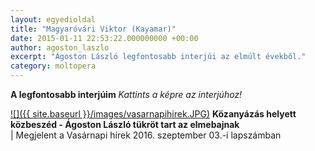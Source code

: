 ```yaml
---
layout: egyedioldal
title: "Magyaróvári Viktor (Kayamar)"
date: 2015-01-11 22:53:22.000000000 +00:00
author: agoston_laszlo
excerpt: "Ágoston László legfontosabb interjúi az elmúlt évekből."
category: moltopera
---
```


**A legfontosabb interjúim**
*Kattints a képre az interjúhoz!*

[![]({{ site.baseurl }}/images/vasarnapihirek.JPG)](https://www.vasarnapihirek.hu/fokusz/kozanyazas_helyett_kozbeszed__agoston_laszlo_tukrot_tart_az_elmebajnak) **Közanyázás helyett közbeszéd - Ágoston László tükröt tart az elmebajnak** <br /> | Megjelent a Vasárnapi hírek 2016. szeptember 03.-i lapszámban
